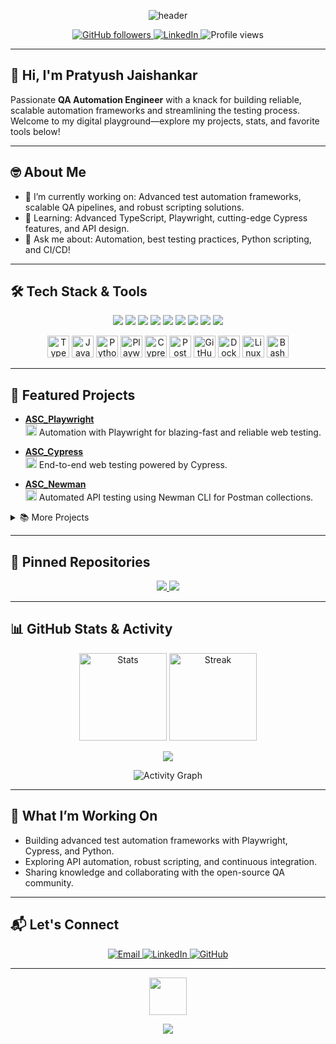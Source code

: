 <!-- Profile README for Pratyush Jaishankar -->

<!-- Banner / Header -->
<p align="center">
  <img src="https://capsule-render.vercel.app/api?type=waving&color=0:0099ff,100:00cc99&height=180&section=header&text=Pratyush%20Jaishankar&fontSize=40&fontAlign=50&fontColor=ffffff" alt="header"/>
</p>

<p align="center">
  <a href="https://github.com/PratyushJaishankar">
    <img src="https://img.shields.io/github/followers/PratyushJaishankar?label=GitHub&style=social" alt="GitHub followers"/>
  </a>
  <a href="https://www.linkedin.com/in/pratyushjaishankar">
    <img src="https://img.shields.io/badge/LinkedIn-0077B5?logo=linkedin&logoColor=white&style=flat-square" alt="LinkedIn"/>
  </a>
  <img src="https://komarev.com/ghpvc/?username=PratyushJaishankar&label=Profile%20views&color=0e75b6&style=flat" alt="Profile views"/>
</p>

---

## 👋 Hi, I'm Pratyush Jaishankar

Passionate **QA Automation Engineer** with a knack for building reliable, scalable automation frameworks and streamlining the testing process.  
Welcome to my digital playground—explore my projects, stats, and favorite tools below!

---

## 🤓 About Me

- 🔭 I’m currently working on: Advanced test automation frameworks, scalable QA pipelines, and robust scripting solutions.
- 🌱 Learning: Advanced TypeScript, Playwright, cutting-edge Cypress features, and API design.
- 💬 Ask me about: Automation, best testing practices, Python scripting, and CI/CD!

---

## 🛠️ Tech Stack & Tools

<p align="center">
  <img src="https://img.shields.io/badge/TypeScript-007ACC?logo=typescript&logoColor=white&style=flat-square"/>
  <img src="https://img.shields.io/badge/JavaScript-F7DF1E?logo=javascript&logoColor=black&style=flat-square"/>
  <img src="https://img.shields.io/badge/Cypress-17202C?logo=cypress&logoColor=white&style=flat-square"/>
  <img src="https://img.shields.io/badge/Playwright-2EAD33?logo=playwright&logoColor=white&style=flat-square"/>
  <img src="https://img.shields.io/badge/Python-3776AB?logo=python&logoColor=white&style=flat-square"/>
  <img src="https://img.shields.io/badge/Postman/Newman-FF6C37?logo=postman&logoColor=white&style=flat-square"/>
  <img src="https://img.shields.io/badge/Docker-2496ED?logo=docker&logoColor=white&style=flat-square"/>
  <img src="https://img.shields.io/badge/Linux-FCC624?logo=linux&logoColor=black&style=flat-square"/>
  <img src="https://img.shields.io/badge/Bash-4EAA25?logo=gnubash&logoColor=white&style=flat-square"/>
</p>

<p align="center">
  <img src="https://cdn.jsdelivr.net/gh/devicons/devicon/icons/typescript/typescript-original.svg" height="35" alt="TypeScript"/>
  <img src="https://cdn.jsdelivr.net/gh/devicons/devicon/icons/javascript/javascript-original.svg" height="35" alt="JavaScript"/>
  <img src="https://cdn.jsdelivr.net/gh/devicons/devicon/icons/python/python-original.svg" height="35" alt="Python"/>
  <img src="https://cdn.jsdelivr.net/gh/devicons/devicon/icons/playwright/playwright-original.svg" height="35" alt="Playwright"/>
  <img src="https://cdn.jsdelivr.net/gh/devicons/devicon/icons/cypressio/cypressio-original.svg" height="35" alt="Cypress"/>
  <img src="https://cdn.jsdelivr.net/gh/devicons/devicon/icons/postman/postman-original.svg" height="35" alt="Postman/Newman"/>
  <img src="https://cdn.jsdelivr.net/gh/devicons/devicon/icons/github/github-original.svg" height="35" alt="GitHub"/>
  <img src="https://cdn.jsdelivr.net/gh/devicons/devicon/icons/docker/docker-original.svg" height="35" alt="Docker"/>
  <img src="https://cdn.jsdelivr.net/gh/devicons/devicon/icons/linux/linux-original.svg" height="35" alt="Linux"/>
  <img src="https://cdn.jsdelivr.net/gh/devicons/devicon/icons/bash/bash-original.svg" height="35" alt="Bash"/>
</p>

---

## 🚀 Featured Projects

- [**ASC_Playwright**](https://github.com/PratyushJaishankar/ASC_Playwright)  
  <img src="https://cdn.jsdelivr.net/gh/devicons/devicon/icons/playwright/playwright-original.svg" height="18"/> Automation with Playwright for blazing-fast and reliable web testing.

- [**ASC_Cypress**](https://github.com/PratyushJaishankar/ASC_Cypress)  
  <img src="https://cdn.jsdelivr.net/gh/devicons/devicon/icons/cypressio/cypressio-original.svg" height="18" alt="Cypress"/> End-to-end web testing powered by Cypress.

- [**ASC_Newman**](https://github.com/PratyushJaishankar/ASC_Newman)  
  <img src="https://cdn.jsdelivr.net/gh/devicons/devicon/icons/postman/postman-original.svg" height="18" alt="Postman/Newman"/> Automated API testing using Newman CLI for Postman collections.


<details>
<summary>📚 More Projects</summary>

- [other cool stuff!](https://github.com/PratyushJaishankar?tab=repositories)

</details>

---

## 📌 Pinned Repositories

<p align="center">
  <a href="https://github.com/PratyushJaishankar/ASC_Playwright">
    <img src="https://github-readme-stats.vercel.app/api/pin/?username=PratyushJaishankar&repo=ASC_Playwright&theme=vue" />
  </a>
  <a href="https://github.com/PratyushJaishankar/ASC_Cypress">
    <img src="https://github-readme-stats.vercel.app/api/pin/?username=PratyushJaishankar&repo=ASC_Cypress&theme=vue" />
  </a>
</p>

---

## 📊 GitHub Stats & Activity

<p align="center">
  <img src="https://github-readme-stats.vercel.app/api?username=PratyushJaishankar&show_icons=true&theme=vue&hide_border=true" height="140" alt="Stats"/>
  <img src="https://github-readme-streak-stats.herokuapp.com/?user=PratyushJaishankar&theme=vue&hide_border=true" height="140" alt="Streak"/>
</p>

<p align="center">
  <img src="https://github-profile-trophy.vercel.app/?username=PratyushJaishankar&theme=gruvbox&no-bg=true&margin-w=15"/>
</p>

<p align="center">
  <img src="https://github-readme-activity-graph.vercel.app/graph?username=PratyushJaishankar&theme=vue" alt="Activity Graph"/>
</p>

---

## 🌱 What I’m Working On

- Building advanced test automation frameworks with Playwright, Cypress, and Python.
- Exploring API automation, robust scripting, and continuous integration.
- Sharing knowledge and collaborating with the open-source QA community.

---

## 📬 Let's Connect

<p align="center">
  <a href="mailto:pratjai97@gmail.com">
    <img src="https://img.shields.io/badge/Email-D14836?style=flat-square&logo=gmail&logoColor=white" alt="Email"/>
  </a>
  <a href="https://www.linkedin.com/in/pratyushjaishankar">
    <img src="https://img.shields.io/badge/LinkedIn-0077B5?style=flat-square&logo=linkedin&logoColor=white" alt="LinkedIn"/>
  </a>
  <a href="https://github.com/PratyushJaishankar">
    <img src="https://img.shields.io/badge/GitHub-181717?style=flat-square&logo=github&logoColor=white" alt="GitHub"/>
  </a>
</p>

---

<p align="center">
  <img src="https://media.giphy.com/media/du3J3cXyzhj75IOgvA/giphy.gif" width="60"/>
</p>

<p align="center">
  <img src="https://capsule-render.vercel.app/api?type=waving&color=0:0099ff,100:00cc99&height=100&section=footer"/>
</p>
